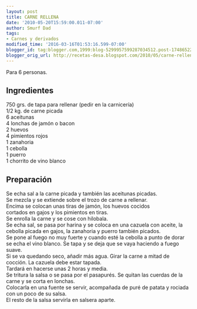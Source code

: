 ```yaml
---
layout: post
title: CARNE RELLENA
date: '2010-05-20T15:59:00.011-07:00'
author: Smurf Dad
tags:
- Carnes y derivados
modified_time: '2016-03-16T01:53:16.599-07:00'
blogger_id: tag:blogger.com,1999:blog-5299957599287034512.post-174865220274039643
blogger_orig_url: http://recetas-desa.blogspot.com/2010/05/carne-rellena.html
---
```


Para 6 personas.<br><h2>Ingredientes</h2><p>750 grs. de tapa para rellenar (pedir en la carnicer&iacute;a)<br/>1/2 kg. de carne picada<br/>6 aceitunas<br/>4 lonchas de jam&oacute;n o bacon<br/>2 huevos<br/>4 pimientos rojos<br/>1 zanahoria<br/>1 cebolla<br/>1 puerro<br/>1 chorrito de vino blanco</p><h2>Preparaci&oacute;n</h2><p>Se echa sal a la carne picada y tambi&eacute;n las aceitunas picadas.<br/>Se mezcla y se extiende sobre el trozo de carne a rellenar.<br/>Encima se colocan unas tiras de jam&oacute;n, los huevos cocidos<br/>cortados en gajos y los pimientos en tiras.<br/>Se enrolla la carne y se cose con hilobala.<br/>Se echa sal, se pasa por harina y se coloca en una cazuela con aceite, la cebolla picada en gajos, la zanahoria y puerro tambi&eacute;n picados.<br/>Se pone al fuego no muy fuerte y cuando est&eacute; la cebolla a punto de dorar se echa el vino blanco. Se tapa y se deja que se vaya haciendo a fuego suave.<br/>Si se va quedando seco, a&ntilde;adir m&aacute;s agua. Girar la carne a mitad de cocci&oacute;n.  La cazuela debe estar tapada.<br/>Tardar&aacute; en hacerse unas 2 horas y media.<br/>Se tritura la salsa o se pasa por el pasapur&eacute;s. Se quitan las cuerdas de la carne y se corta en lonchas.<br/>Colocarla en una fuente se servir, acompa&ntilde;ada de pur&eacute; de patata y rociada con un poco de su salsa.<br/>El resto de la salsa servirla en salsera aparte.</p>